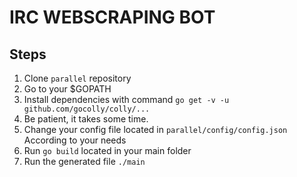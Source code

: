 # IRC WEBSCRAPING BOT

## Steps

1. Clone ```parallel``` repository
2. Go to your $GOPATH 
3. Install dependencies with command ``` go get -v -u github.com/gocolly/colly/... ```
4. Be patient, it takes some time.
5. Change your config file located in ``` parallel/config/config.json ``` According to your needs
5. Run ``` go build ``` located in your main folder
5. Run the generated file ``` ./main ``` 
